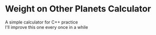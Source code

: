 # Weight on Other Planets Calculator

A simple calculator for C++ practice  
I'll improve this one every once in a while
